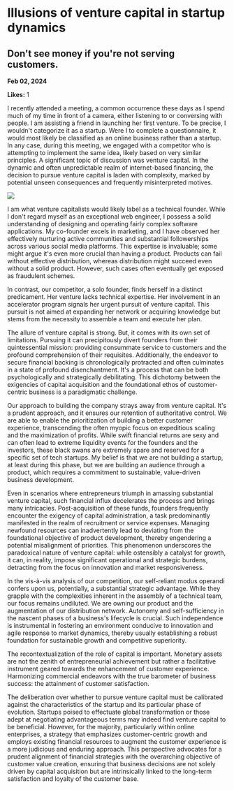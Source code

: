 # Illusions of venture capital in startup dynamics

## Don't see money if you're not serving customers.

**Feb 02, 2024**

**Likes:** 1

I recently attended a meeting, a common occurrence these days as I spend much of my time in front of a camera, either listening to or conversing with people. I am assisting a friend in launching her first venture. To be precise, I wouldn't categorize it as a startup. Were I to complete a questionnaire, it would most likely be classified as an online business rather than a startup. In any case, during this meeting, we engaged with a competitor who is attempting to implement the same idea, likely based on very similar principles. A significant topic of discussion was venture capital. In the dynamic and often unpredictable realm of internet-based financing, the decision to pursue venture capital is laden with complexity, marked by potential unseen consequences and frequently misinterpreted motives.

[![](https://substackcdn.com/image/fetch/w_1456,c_limit,f_auto,q_auto:good,fl_progressive:steep/https%3A%2F%2Fsubstack-post-media.s3.amazonaws.com%2Fpublic%2Fimages%2F97336b12-06ae-4ba6-a062-99373b2b84aa_1400x927.jpeg)](https://substackcdn.com/image/fetch/f_auto,q_auto:good,fl_progressive:steep/https%3A%2F%2Fsubstack-post-media.s3.amazonaws.com%2Fpublic%2Fimages%2F97336b12-06ae-4ba6-a062-99373b2b84aa_1400x927.jpeg)

I am what venture capitalists would likely label as a technical founder. While I don't regard myself as an exceptional web engineer, I possess a solid understanding of designing and operating fairly complex software applications. My co-founder excels in marketing, and I have observed her effectively nurturing active communities and substantial followerships across various social media platforms. This expertise is invaluable; some might argue it's even more crucial than having a product. Products can fail without effective distribution, whereas distribution might succeed even without a solid product. However, such cases often eventually get exposed as fraudulent schemes.

In contrast, our competitor, a solo founder, finds herself in a distinct predicament. Her venture lacks technical expertise. Her involvement in an accelerator program signals her urgent pursuit of venture capital. This pursuit is not aimed at expanding her network or acquiring knowledge but stems from the necessity to assemble a team and execute her plan.

The allure of venture capital is strong. But, it comes with its own set of limitations. Pursuing it can precipitously divert founders from their quintessential mission: providing consummate service to customers and the profound comprehension of their requisites. Additionally, the endeavor to secure financial backing is chronologically protracted and often culminates in a state of profound disenchantment. It's a process that can be both psychologically and strategically debilitating. This dichotomy between the exigencies of capital acquisition and the foundational ethos of customer-centric business is a paradigmatic challenge.

Our approach to building the company strays away from venture capital. It's a prudent approach, and it ensures our retention of authoritative control. We are able to enable the prioritization of building a better customer experience, transcending the often myopic focus on expeditious scaling and the maximization of profits. While swift financial returns are sexy and can often lead to extreme liquidity events for the founders and the investors, these black swans are extremely spare and reserved for a specific set of tech startups. My belief is that we are not building a startup, at least during this phase, but we are building an audience through a product, which requires a commitment to sustainable, value-driven business development.

Even in scenarios where entrepreneurs triumph in amassing substantial venture capital, such financial influx decelerates the process and brings many intricacies. Post-acquisition of these funds, founders frequently encounter the exigency of capital administration, a task predominantly manifested in the realm of recruitment or service expenses. Managing newfound resources can inadvertently lead to deviating from the foundational objective of product development, thereby engendering a potential misalignment of priorities. This phenomenon underscores the paradoxical nature of venture capital: while ostensibly a catalyst for growth, it can, in reality, impose significant operational and strategic burdens, detracting from the focus on innovation and market responsiveness.

In the vis-à-vis analysis of our competition, our self-reliant modus operandi confers upon us, potentially, a substantial strategic advantage. While they grapple with the complexities inherent in the assembly of a technical team, our focus remains undiluted. We are owning our product and the augmentation of our distribution network. Autonomy and self-sufficiency in the nascent phases of a business's lifecycle is crucial. Such independence is instrumental in fostering an environment conducive to innovation and agile response to market dynamics, thereby usually establishing a robust foundation for sustainable growth and competitive superiority.

The recontextualization of the role of capital is important. Monetary assets are not the zenith of entrepreneurial achievement but rather a facilitative instrument geared towards the enhancement of customer experience. Harmonizing commercial endeavors with the true barometer of business success: the attainment of customer satisfaction.

The deliberation over whether to pursue venture capital must be calibrated against the characteristics of the startup and its particular phase of evolution. Startups poised to effectuate global transformation or those adept at negotiating advantageous terms may indeed find venture capital to be beneficial. However, for the majority, particularly within online enterprises, a strategy that emphasizes customer-centric growth and employs existing financial resources to augment the customer experience is a more judicious and enduring approach. This perspective advocates for a prudent alignment of financial strategies with the overarching objective of customer value creation, ensuring that business decisions are not solely driven by capital acquisition but are intrinsically linked to the long-term satisfaction and loyalty of the customer base.
